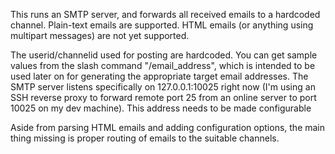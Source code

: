 This runs an SMTP server, and forwards all received emails to a hardcoded channel.
Plain-text emails are supported. HTML emails (or anything using multipart messages)
are not yet supported.

The userid/channelid used for posting are hardcoded. You can get sample values from the slash command "/email_address", which is intended to be used later on for generating the appropriate target email addresses.
The SMTP server listens specifically on 127.0.0.1:10025 right now (I'm using an SSH reverse proxy to forward remote port 25 from an online server to port 10025 on my dev machine). This address needs to be made configurable

Aside from parsing HTML emails and adding configuration options, the main thing missing is proper routing of emails to the suitable channels.
